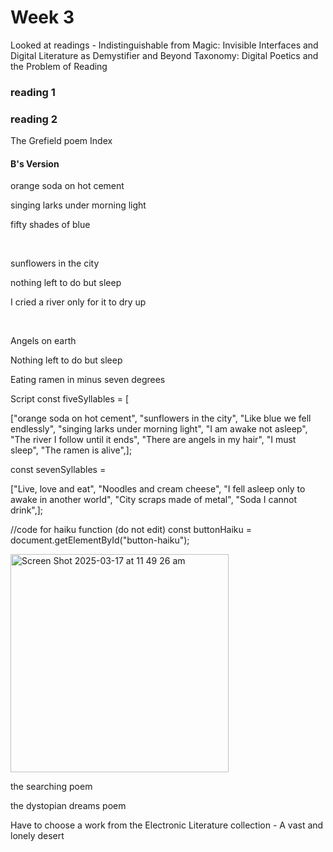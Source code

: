# Week 3 

Looked at readings - Indistinguishable from Magic: Invisible Interfaces and Digital Literature as Demystifier and Beyond Taxonomy: Digital Poetics and the Problem of Reading

### reading 1




### reading 2

The Grefield poem 
Index
      <h4>B's Version</h4>
          <!-- once you have replaced the 5 and 7 syllable variables in the script.js file with your own content, 'remix' the poem to see what Haiku generate; once you find three Haiku that you like, replace the below placeholder text by transcribing your poem-->
          <p id="haiku-1-1">orange soda on hot cement</p>
          <p id="haiku-1-2">singing larks under morning light</p>
          <p id="haiku-1-3">fifty shades of blue</p>
          <br />
          <p id="haiku-2-1">sunflowers in the city</p>
          <p id="haiku-2-2">nothing left to do but sleep</p>
          <p id="haiku-2-3">I cried a river only for it to dry up</p>
          <br />
          <p id="haiku-3-1">Angels on earth</p>
          <p id="haiku-3-2">Nothing left to do but sleep</p>
          <p id="haiku-3-3">Eating ramen in minus seven degrees</p>

Script
const fiveSyllables = [
  
  ["orange soda on hot cement",
  "sunflowers in the city",
  "Like blue we fell endlessly",
  "singing larks under morning light",
  "I am awake not asleep",
  "The river I follow until it ends",
  "There are angels in my hair",
  "I must sleep",
  "The ramen is alive",];

const sevenSyllables = 

  ["Live, love and eat",
  "Noodles and cream cheese",
  "I fell asleep only to awake in another world",
  "City scraps made of metal",
  "Soda I cannot drink",];

//code for haiku function (do not edit)
const buttonHaiku = document.getElementById("button-haiku");

<img width="349" alt="Screen Shot 2025-03-17 at 11 49 26 am" src="https://github.com/user-attachments/assets/c72f35ab-571e-4a98-b8bf-a37bc5707783" />


the searching poem 

the dystopian dreams poem

Have to choose a work from the Electronic Literature collection - A vast and lonely desert 
